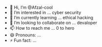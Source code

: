 - 👋 Hi, I’m @Afzal-cool
- 👀 I’m interested in ... cyber security 
- 🌱 I’m currently learning ... ethical hacking 
- 💞️ I’m looking to collaborate on ... devaloper
- 📫 How to reach me ... 0 to hero
- 😄 Pronouns: ...
- ⚡ Fun fact: ...

<!---
Afzal-cool/Afzal-cool is a ✨ special ✨ repository because its `README.md` (this file) appears on your GitHub profile.
You can click the Preview link to take a look at your changes.
--->
